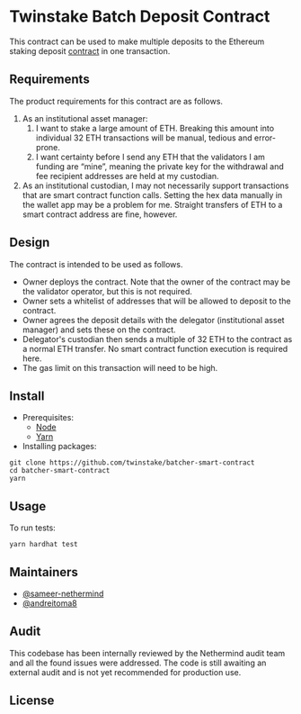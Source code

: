 # Twinstake Batch Deposit Contract

This contract can be used to make multiple deposits to the Ethereum staking deposit [contract](https://etherscan.io/address/0x00000000219ab540356cbb839cbe05303d7705fa) in one transaction.

## Requirements
The product requirements for this contract are as follows.

1. As an institutional asset manager:
    1. I want to stake a large amount of ETH. Breaking this amount into individual 32 ETH transactions will be manual, tedious and error-prone.
    1. I want certainty before I send any ETH that the validators I am funding are “mine”, meaning the private key for the withdrawal and fee recipient addresses are held at my custodian.
1. As an institutional custodian, I may not necessarily support transactions that are smart contract function calls. Setting the hex data manually in the wallet app may be a problem for me. Straight transfers of ETH to a smart contract address are fine, however.

## Design
The contract is intended to be used as follows.

- Owner deploys the contract. Note that the owner of the contract may be the validator operator, but this is not required.
- Owner sets a whitelist of addresses that will be allowed to deposit to the contract.
- Owner agrees the deposit details with the delegator (institutional asset manager) and sets these on the contract.
- Delegator's custodian then sends a multiple of 32 ETH to the contract as a normal ETH transfer. No smart contract function execution is required here.
- The gas limit on this transaction will need to be high.

## Install
- Prerequisites:
    - [Node](https://nodejs.org/en/)
    - [Yarn](https://yarnpkg.com/)
- Installing packages:
```
git clone https://github.com/twinstake/batcher-smart-contract
cd batcher-smart-contract
yarn
```

## Usage

To run tests:

```
yarn hardhat test
```

## Maintainers

- [@sameer-nethermind](https://github.com/sameer-nethermind)
- [@andreitoma8](https://github.com/andreitoma8)

## Audit

This codebase has been internally reviewed by the Nethermind audit team and all the found issues were addressed. The code is still awaiting an external audit and is not yet recommended for production use.

## License


